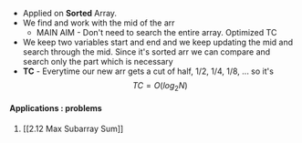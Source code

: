 - Applied on **Sorted** Array.
- We find and work with the mid of the arr
	- MAIN AIM - Don't need to search the entire array. Optimized TC
- We keep two variables start and end and we keep updating the mid and search through the mid. Since it's sorted arr we can compare and search only the part which is necessary
- **TC** - Everytime our new arr gets a cut of half, 1/2, 1/4, 1/8, ... so it's 
$$
	TC = O (log_{2} N)
$$
#### Applications : problems
1. [[2.12 Max Subarray Sum]]